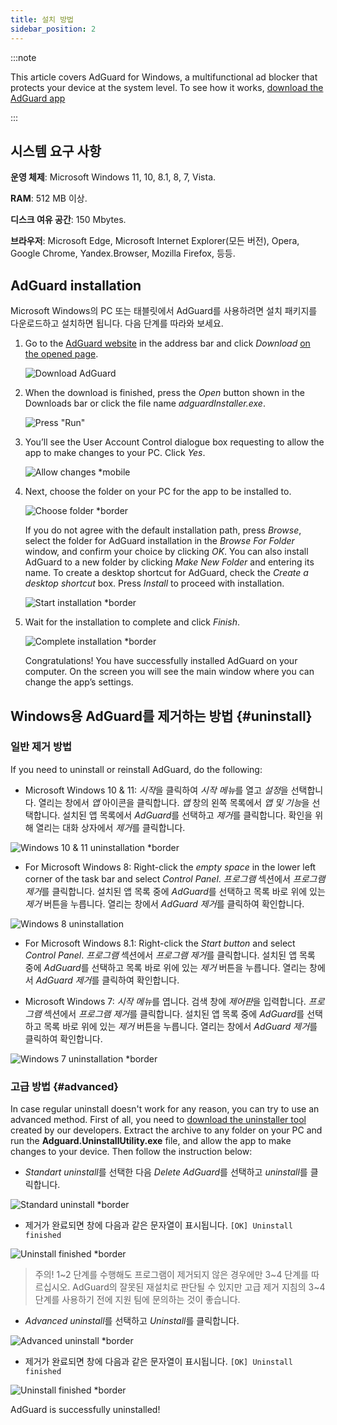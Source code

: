```yaml
---
title: 설치 방법
sidebar_position: 2
---
```


:::note

This article covers AdGuard for Windows, a multifunctional ad blocker that protects your device at the system level. To see how it works, [download the AdGuard app](https://adguard.com/download.html?auto=true)

:::

## 시스템 요구 사항

**운영 체제**: Microsoft Windows 11, 10, 8.1, 8, 7, Vista.

**RAM**: 512 MB 이상.

**디스크 여유 공간**: 150 Mbytes.

**브라우저**: Microsoft Edge, Microsoft Internet Explorer(모든 버전), Opera, Google Chrome, Yandex.Browser, Mozilla Firefox, 등등.

## AdGuard installation

Microsoft Windows의 PC 또는 태블릿에서 AdGuard를 사용하려면 설치 패키지를 다운로드하고 설치하면 됩니다. 다음 단계를 따라와 보세요.

1. Go to the [AdGuard website](http://adguard.com) in the address bar and click *Download* [on the opened page](https://adguard.com/download.html?auto=1).

   ![Download AdGuard](https://cdn.adtidy.org/content/kb/ad_blocker/windows/installation/download-from-website.png)

2. When the download is finished, press the *Open* button shown in the Downloads bar or click the file name *adguardInstaller.exe*.

   ![Press "Run"](https://cdn.adtidy.org/content/kb/ad_blocker/windows/installation/click-download.png)

3. You’ll see the User Account Control dialogue box requesting to allow the app to make changes to your PC. Click *Yes*.

   ![Allow changes *mobile](https://cdn.adtidy.org/content/kb/ad_blocker/windows/installation/allow-changes.png)

4. Next, choose the folder on your PC for the app to be installed to.

   ![Choose folder *border](https://cdn.adtidy.org/content/kb/ad_blocker/windows/installation/install-wizard.png)

   If you do not agree with the default installation path, press *Browse*, select the folder for AdGuard installation in the *Browse For Folder* window, and confirm your choice by clicking *OK*. You can also install AdGuard to a new folder by clicking *Make New Folder* and entering its name. To create a desktop shortcut for AdGuard, check the *Create a desktop shortcut* box. Press *Install* to proceed with installation.

   ![Start installation *border](https://cdn.adtidy.org/content/kb/ad_blocker/windows/installation/start-install.png)

5. Wait for the installation to complete and click *Finish*.

   ![Complete installation *border](https://cdn.adtidy.org/content/kb/ad_blocker/windows/installation/finish-install.png)

   Congratulations! You have successfully installed AdGuard on your computer. On the screen you will see the main window where you can change the app’s settings.

## Windows용 AdGuard를 제거하는 방법 {#uninstall}

### 일반 제거 방법

If you need to uninstall or reinstall AdGuard, do the following:

* Microsoft Windows 10 & 11: *시작*을 클릭하여 *시작 메뉴*를 열고 *설정*을 선택합니다. 열리는 창에서 *앱* 아이콘을 클릭합니다. *앱* 창의 왼쪽 목록에서 *앱 및 기능*을 선택합니다. 설치된 앱 목록에서 *AdGuard*를 선택하고 *제거*를 클릭합니다. 확인을 위해 열리는 대화 상자에서 *제거*를 클릭합니다.

![Windows 10 & 11 uninstallation *border](https://cdn.adtidy.org/content/kb/ad_blocker/windows/installation/win10-uninstall.png)

* For Microsoft Windows 8: Right-click the *empty space* in the lower left corner of the task bar and select *Control Panel*. *프로그램* 섹션에서 *프로그램 제거*를 클릭합니다. 설치된 앱 목록 중에 *AdGuard*를 선택하고 목록 바로 위에 있는 *제거* 버튼을 누릅니다. 열리는 창에서 *AdGuard 제거*를 클릭하여 확인합니다.

![Windows 8 uninstallation](https://cdn.adtidy.org/content/kb/ad_blocker/windows/installation/win8-uninstall.png)

* For Microsoft Windows 8.1: Right-click the *Start button* and select *Control Panel*. *프로그램* 섹션에서 *프로그램 제거*를 클릭합니다. 설치된 앱 목록 중에 *AdGuard*를 선택하고 목록 바로 위에 있는 *제거* 버튼을 누릅니다. 열리는 창에서 *AdGuard 제거*를 클릭하여 확인합니다.

* Microsoft Windows 7: *시작 메뉴*를 엽니다. 검색 창에 *제어판*을 입력합니다. *프로그램* 섹션에서 *프로그램 제거*를 클릭합니다. 설치된 앱 목록 중에 *AdGuard*를 선택하고 목록 바로 위에 있는 *제거* 버튼을 누릅니다. 열리는 창에서 *AdGuard 제거*를 클릭하여 확인합니다.

![Windows 7 uninstallation *border](https://cdn.adtidy.org/content/kb/ad_blocker/windows/installation/win7-uninstall.png)

### 고급 방법 {#advanced}

In case regular uninstall doesn't work for any reason, you can try to use an advanced method. First of all, you need to [download the uninstaller tool](https://cdn.adtidy.org/distr/windows/Uninstall_Utility.zip) created by our developers. Extract the archive to any folder on your PC and run the **Adguard.UninstallUtility.exe** file, and allow the app to make changes to your device. Then follow the instruction below:

* *Standart uninstall*를 선택한 다음 *Delete AdGuard*를 선택하고 *uninstall*를 클릭합니다.

![Standard uninstall *border](https://cdn.adtidy.org/content/kb/ad_blocker/windows/installation/standard-uninstall.png)

* 제거가 완료되면 창에 다음과 같은 문자열이 표시됩니다. `[OK] Uninstall finished`

![Uninstall finished *border](https://cdn.adtidy.org/content/kb/ad_blocker/windows/installation/standard-uninstall-2.png)

> 주의! 1~2 단계를 수행해도 프로그램이 제거되지 않은 경우에만 3~4 단계를 따르십시오. AdGuard의 잘못된 재설치로 판단될 수 있지만 고급 제거 지침의 3~4 단계를 사용하기 전에 지원 팀에 문의하는 것이 좋습니다.

* *Advanced uninstall*를 선택하고 *Uninstall*를 클릭합니다.

![Advanced uninstall *border](https://cdn.adtidy.org/content/kb/ad_blocker/windows/installation/advanced-uninstall.png)

* 제거가 완료되면 창에 다음과 같은 문자열이 표시됩니다. `[OK] Uninstall finished`

![Uninstall finished *border](https://cdn.adtidy.org/content/kb/ad_blocker/windows/installation/advanced-uninstall-2.png)

AdGuard is successfully uninstalled!
